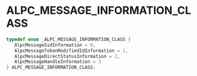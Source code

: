 # ALPC_MESSAGE_INFORMATION_CLASS

```C
typedef enum _ALPC_MESSAGE_INFORMATION_CLASS {
   AlpcMessageSidInformation = 0,
   AlpcMessageTokenModifiedIdInformation = 1,
   AlpcMessageDirectStatusInformation = 2,
   AlpcMessageHandleInformation = 3
} ALPC_MESSAGE_INFORMATION_CLASS;
```
